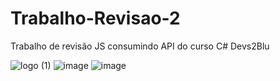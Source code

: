 # Trabalho-Revisao-2
Trabalho de revisão JS consumindo API do curso C# Devs2Blu 

![logo (1)](https://user-images.githubusercontent.com/35773596/202293460-df2b197c-6b0f-4c95-a91c-b90c1a74745e.png)
![image](https://user-images.githubusercontent.com/35773596/202293171-a2e032f2-4b8c-4856-843f-837f98c24f68.png)
![image](https://user-images.githubusercontent.com/35773596/202293246-2f902c39-b0e3-448f-9fe6-a8b5c32fc337.png)

